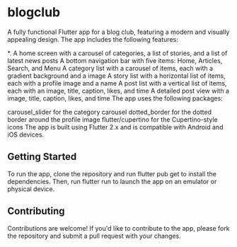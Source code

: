 # blogclub

A fully functional Flutter app for a blog club, featuring a modern and visually appealing design. The app includes the following features:

*. A home screen with a carousel of categories, a list of stories, and a list of latest news posts
A bottom navigation bar with five items: Home, Articles, Search, and Menu
A category list with a carousel of items, each with a gradient background and a image
A story list with a horizontal list of items, each with a profile image and a name
A post list with a vertical list of items, each with an image, title, caption, likes, and time
A detailed post view with a image, title, caption, likes, and time
The app uses the following packages:

carousel_slider for the category carousel
dotted_border for the dotted border around the profile image
flutter/cupertino for the Cupertino-style icons
The app is built using Flutter 2.x and is compatible with Android and iOS devices.

## Getting Started

To run the app, clone the repository and run flutter pub get to install the dependencies. Then, run flutter run to launch the app on an emulator or physical device.

## Contributing

Contributions are welcome! If you'd like to contribute to the app, please fork the repository and submit a pull request with your changes.
